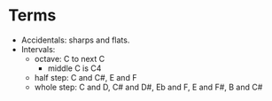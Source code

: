 # Terms
- Accidentals: sharps and flats.
- Intervals: 
  - octave: C to next C
    - middle C is C4
  - half step: C and C#, E and F
  - whole step: C and D, C# and D#, Eb and F, E and F#, B and C#